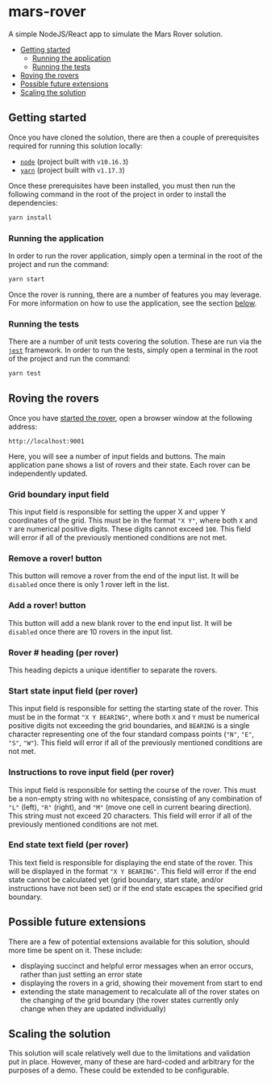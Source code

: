 # mars-rover

A simple NodeJS/React app to simulate the Mars Rover solution.

- [Getting started](#getting-started)
  - [Running the application](#running-the-application)
  - [Running the tests](#running-the-tests)
- [Roving the rovers](#roving-the-rovers)
- [Possible future extensions](#possible-future-extensions)
- [Scaling the solution](#scaling-the-solution)

## Getting started

Once you have cloned the solution, there are then a couple of prerequisites required for running this solution locally:

- [`node`](https://nodejs.org/en/) (project built with `v10.16.3`)
- [`yarn`](https://yarnpkg.com/lang/en/) (project built with `v1.17.3`)

Once these prerequisites have been installed, you must then run the following command in the root of the project in order to install the dependencies:

```bash
yarn install
```

### Running the application

In order to run the rover application, simply open a terminal in the root of the project and run the command:

```bash
yarn start
```

Once the rover is running, there are a number of features you may leverage. For more information on how to use the application, see the section [below](#roving-the-rovers).

### Running the tests

There are a number of unit tests covering the solution. These are run via the [`jest`](https://jestjs.io) framework. In order to run the tests, simply open a terminal in the root of the project and run the command:

```bash
yarn test
```

## Roving the rovers

Once you have [started the rover](#running-the-application), open a browser window at the following address:

```
http://localhost:9001
```

Here, you will see a number of input fields and buttons. The main application pane shows a list of rovers and their state. Each rover can be independently updated.

### **Grid boundary** input field

This input field is responsible for setting the upper X and upper Y coordinates of the grid. This must be in the format `"X Y"`, where both `X` and `Y` are numerical positive digits. These digits cannot exceed `100`. This field will error if all of the previously mentioned conditions are not met.

### **Remove a rover!** button

This button will remove a rover from the end of the input list. It will be `disabled` once there is only 1 rover left in the list.

### **Add a rover!** button

This button will add a new blank rover to the end input list. It will be `disabled` once there are 10 rovers in the input list.

### **Rover \#** heading (per rover)

This heading depicts a unique identifier to separate the rovers.

### **Start state** input field (per rover)

This input field is responsible for setting the starting state of the rover. This must be in the format `"X Y BEARING"`, where both `X` and `Y` must be numerical positive digits not exceeding the grid boundaries, and `BEARING` is a single character representing one of the four standard compass points (`"N"`, `"E"`, `"S"`, `"W"`). This field will error if all of the previously mentioned conditions are not met.

### **Instructions to rove** input field (per rover)

This input field is responsible for setting the course of the rover. This must be a non-empty string with no whitespace, consisting of any combination of `"L"` (left), `"R"` (right), and `"M"` (move one cell in current bearing direction). This string must not exceed 20 characters. This field will error if all of the previously mentioned conditions are not met.

### **End state** text field (per rover)

This text field is responsible for displaying the end state of the rover. This will be displayed in the format `"X Y BEARING"`. This field will error if the end state cannot be calculated yet (grid boundary, start state, and/or instructions have not been set) or if the end state escapes the specified grid boundary.

## Possible future extensions

There are a few of potential extensions available for this solution, should more time be spent on it. These include:

- displaying succinct and helpful error messages when an error occurs, rather than just setting an error state
- displaying the rovers in a grid, showing their movement from start to end
- extending the state management to recalculate all of the rover states on the changing of the grid boundary (the rover states currently only change when they are updated individually)

## Scaling the solution

This solution will scale relatively well due to the limitations and validation put in place. However, many of these are hard-coded and arbitrary for the purposes of a demo. These could be extended to be configurable.
